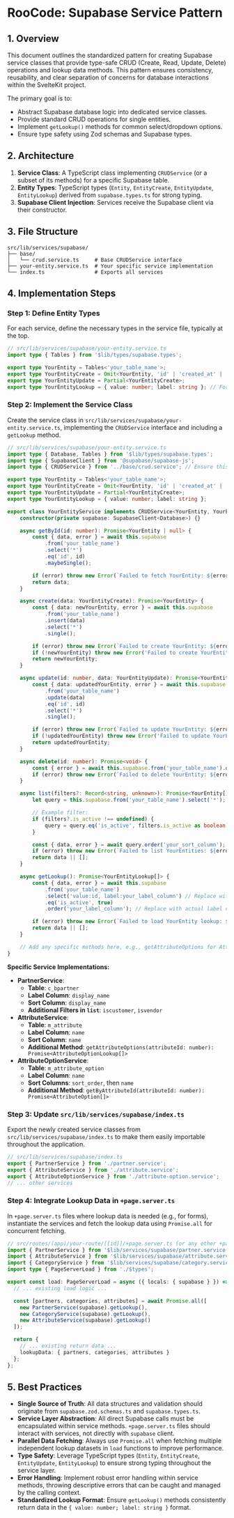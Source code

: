 # RooCode: Supabase Service Pattern

## 1. Overview

This document outlines the standardized pattern for creating Supabase service classes that provide type-safe CRUD (Create, Read, Update, Delete) operations and lookup data methods. This pattern ensures consistency, reusability, and clear separation of concerns for database interactions within the SvelteKit project.

The primary goal is to:
- Abstract Supabase database logic into dedicated service classes.
- Provide standard CRUD operations for single entities.
- Implement `getLookup()` methods for common select/dropdown options.
- Ensure type safety using Zod schemas and Supabase types.

## 2. Architecture

1.  **Service Class**: A TypeScript class implementing `CRUDService` (or a subset of its methods) for a specific Supabase table.
2.  **Entity Types**: TypeScript types (`Entity`, `EntityCreate`, `EntityUpdate`, `EntityLookup`) derived from `supabase.types.ts` for strong typing.
3.  **Supabase Client Injection**: Services receive the Supabase client via their constructor.

## 3. File Structure

```
src/lib/services/supabase/
├── base/
│   └── crud.service.ts     # Base CRUDService interface
├── your-entity.service.ts  # Your specific service implementation
└── index.ts                # Exports all services
```

## 4. Implementation Steps

### Step 1: Define Entity Types

For each service, define the necessary types in the service file, typically at the top.

```typescript
// src/lib/services/supabase/your-entity.service.ts
import type { Tables } from '$lib/types/supabase.types';

export type YourEntity = Tables<'your_table_name'>;
export type YourEntityCreate = Omit<YourEntity, 'id' | 'created_at' | 'updated_at'>;
export type YourEntityUpdate = Partial<YourEntityCreate>;
export type YourEntityLookup = { value: number; label: string }; // For lookup data
```

### Step 2: Implement the Service Class

Create the service class in `src/lib/services/supabase/your-entity.service.ts`, implementing the `CRUDService` interface and including a `getLookup` method.

```typescript
// src/lib/services/supabase/your-entity.service.ts
import type { Database, Tables } from '$lib/types/supabase.types';
import type { SupabaseClient } from '@supabase/supabase-js';
import type { CRUDService } from '../base/crud.service'; // Ensure this path is correct

export type YourEntity = Tables<'your_table_name'>;
export type YourEntityCreate = Omit<YourEntity, 'id' | 'created_at' | 'updated_at'>;
export type YourEntityUpdate = Partial<YourEntityCreate>;
export type YourEntityLookup = { value: number; label: string };

export class YourEntityService implements CRUDService<YourEntity, YourEntityCreate, YourEntityUpdate> {
	constructor(private supabase: SupabaseClient<Database>) {}

	async getById(id: number): Promise<YourEntity | null> {
		const { data, error } = await this.supabase
			.from('your_table_name')
			.select('*')
			.eq('id', id)
			.maybeSingle();

		if (error) throw new Error(`Failed to fetch YourEntity: ${error.message}`);
		return data;
	}

	async create(data: YourEntityCreate): Promise<YourEntity> {
		const { data: newYourEntity, error } = await this.supabase
			.from('your_table_name')
			.insert(data)
			.select('*')
			.single();

		if (error) throw new Error(`Failed to create YourEntity: ${error.message}`);
		if (!newYourEntity) throw new Error('Failed to create YourEntity: No data returned');
		return newYourEntity;
	}

	async update(id: number, data: YourEntityUpdate): Promise<YourEntity> {
		const { data: updatedYourEntity, error } = await this.supabase
			.from('your_table_name')
			.update(data)
			.eq('id', id)
			.select('*')
			.single();

		if (error) throw new Error(`Failed to update YourEntity: ${error.message}`);
		if (!updatedYourEntity) throw new Error('Failed to update YourEntity: No data returned');
		return updatedYourEntity;
	}

	async delete(id: number): Promise<void> {
		const { error } = await this.supabase.from('your_table_name').delete().eq('id', id);
		if (error) throw new Error(`Failed to delete YourEntity: ${error.message}`);
	}

	async list(filters?: Record<string, unknown>): Promise<YourEntity[]> {
		let query = this.supabase.from('your_table_name').select('*');

		// Example filter:
		if (filters?.is_active !== undefined) {
			query = query.eq('is_active', filters.is_active as boolean);
		}

		const { data, error } = await query.order('your_sort_column'); // Replace with actual sort column
		if (error) throw new Error(`Failed to list YourEntities: ${error.message}`);
		return data || [];
	}

	async getLookup(): Promise<YourEntityLookup[]> {
		const { data, error } = await this.supabase
			.from('your_table_name')
			.select('value:id, label:your_label_column') // Replace with actual label column
			.eq('is_active', true)
			.order('your_label_column'); // Replace with actual label column

		if (error) throw new Error(`Failed to load YourEntity lookup: ${error.message}`);
		return data || [];
	}

    // Add any specific methods here, e.g., getAttributeOptions for AttributeService
}
```

**Specific Service Implementations:**

-   **PartnerService**:
    -   **Table**: `c_bpartner`
    -   **Label Column**: `display_name`
    -   **Sort Column**: `display_name`
    -   **Additional Filters in `list`**: `iscustomer`, `isvendor`
-   **AttributeService**:
    -   **Table**: `m_attribute`
    -   **Label Column**: `name`
    -   **Sort Column**: `name`
    -   **Additional Method**: `getAttributeOptions(attributeId: number): Promise<AttributeOptionLookup[]>`
-   **AttributeOptionService**:
    -   **Table**: `m_attribute_option`
    -   **Label Column**: `name`
    -   **Sort Columns**: `sort_order`, then `name`
    -   **Additional Method**: `getByAttributeId(attributeId: number): Promise<AttributeOption[]>`

### Step 3: Update `src/lib/services/supabase/index.ts`

Export the newly created service classes from `src/lib/services/supabase/index.ts` to make them easily importable throughout the application.

```typescript
// src/lib/services/supabase/index.ts
export { PartnerService } from './partner.service';
export { AttributeService } from './attribute.service';
export { AttributeOptionService } from './attribute-option.service';
// ... other services
```

### Step 4: Integrate Lookup Data in `+page.server.ts`

In `+page.server.ts` files where lookup data is needed (e.g., for forms), instantiate the services and fetch the lookup data using `Promise.all` for concurrent fetching.

```typescript
// src/routes/(app)/your-route/[[id]]/+page.server.ts (or any other +page.server.ts)
import { PartnerService } from '$lib/services/supabase/partner.service';
import { AttributeService } from '$lib/services/supabase/attribute.service';
import { CategoryService } from '$lib/services/supabase/category.service'; // Example existing service
import type { PageServerLoad } from './$types';

export const load: PageServerLoad = async ({ locals: { supabase } }) => {
  // ... existing load logic ...

  const [partners, categories, attributes] = await Promise.all([
    new PartnerService(supabase).getLookup(),
    new CategoryService(supabase).getLookup(),
    new AttributeService(supabase).getLookup()
  ]);

  return {
    // ... existing return data ...
    lookupData: { partners, categories, attributes }
  };
};
```

## 5. Best Practices

-   **Single Source of Truth**: All data structures and validation should originate from `supabase.zod.schemas.ts` and `supabase.types.ts`.
-   **Service Layer Abstraction**: All direct Supabase calls must be encapsulated within service methods. `+page.server.ts` files should interact with services, not directly with `supabase` client.
-   **Parallel Data Fetching**: Always use `Promise.all` when fetching multiple independent lookup datasets in `load` functions to improve performance.
-   **Type Safety**: Leverage TypeScript types (`Entity`, `EntityCreate`, `EntityUpdate`, `EntityLookup`) to ensure strong typing throughout the service layer.
-   **Error Handling**: Implement robust error handling within service methods, throwing descriptive errors that can be caught and managed by the calling context.
-   **Standardized Lookup Format**: Ensure `getLookup()` methods consistently return data in the `{ value: number; label: string }` format.